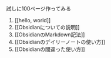 試しに100ページ作ってみる
1. [[hello, world]]
2. [[Obsidianについての説明]]
3. [[ObsidianのMarkdown記法]]
4. [[Obsidianのデイリーノートの使い方]]
5. [[Obsidianの間違った使い方]]
